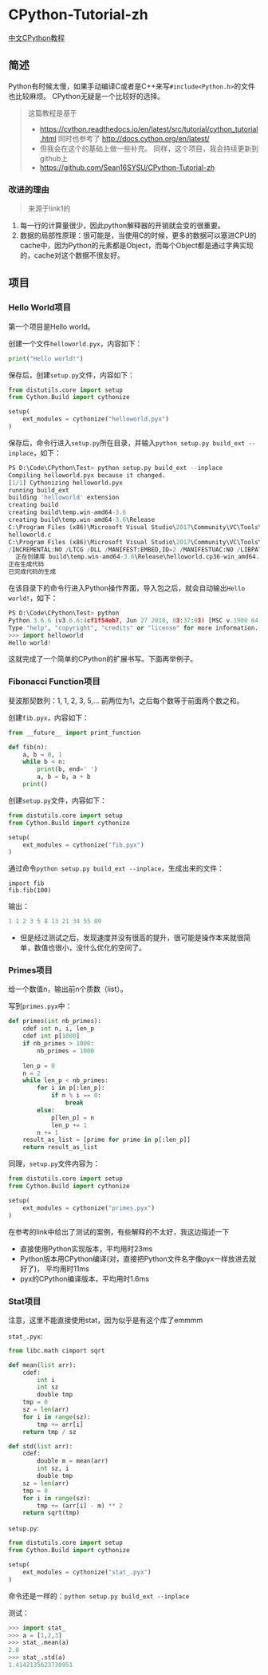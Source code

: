 # CPython-Tutorial-zh


[中文CPython教程](https://github.com/Sean16SYSU/CPython-Tutorial-zh)


## 简述
Python有时候太慢，如果手动编译C或者是C++来写`#include<Python.h>`的文件也比较麻烦。
CPython无疑是一个比较好的选择。

> 这篇教程是基于
> * https://cython.readthedocs.io/en/latest/src/tutorial/cython_tutorial.html
> 同时也参考了 http://docs.cython.org/en/latest/
> * 但我会在这个的基础上做一些补充。
> 同样，这个项目，我会持续更新到github上
> * https://github.com/Sean16SYSU/CPython-Tutorial-zh

### 改进的理由

> 来源于link1的

1. 每一行的计算量很少，因此python解释器的开销就会变的很重要。
2. 数据的局部性原理：很可能是，当使用C的时候，更多的数据可以塞进CPU的cache中，因为Python的元素都是Object，而每个Object都是通过字典实现的，cache对这个数据不很友好。

## 项目

### Hello World项目

第一个项目是Hello world。

创建一个文件`helloworld.pyx`，内容如下：

```py
print("Hello world!")
```

保存后，创建`setup.py`文件，内容如下：

```py
from distutils.core import setup
from Cython.Build import cythonize

setup(
    ext_modules = cythonize("helloworld.pyx")
)
```

保存后，命令行进入`setup.py`所在目录，并输入`python setup.py build_ext --inplace`，如下：

```py
PS D:\Code\CPython\Test> python setup.py build_ext --inplace
Compiling helloworld.pyx because it changed.
[1/1] Cythonizing helloworld.pyx
running build_ext
building 'helloworld' extension
creating build
creating build\temp.win-amd64-3.6
creating build\temp.win-amd64-3.6\Release
C:\Program Files (x86)\Microsoft Visual Studio\2017\Community\VC\Tools\MSVC\14.13.26128\bin\HostX86\x64\cl.exe /c /nologo /Ox /W3 /GL /DNDEBUG /MD -IC:\Users\lijy2\AppData\Local\Programs\Python\Python36\include -IC:\Users\lijy2\AppData\Local\Programs\Python\Python36\include "-IC:\Program Files (x86)\Microsoft Visual Studio\2017\Community\VC\Tools\MSVC\14.13.26128\ATLMFC\include" "-IC:\Program Files (x86)\Microsoft Visual Studio\2017\Community\VC\Tools\MSVC\14.13.26128\include" "-IC:\Program Files (x86)\Windows Kits\NETFXSDK\4.6.1\include\um" "-IC:\Program Files (x86)\Windows Kits\10\include\10.0.16299.0\ucrt" "-IC:\Program Files (x86)\Windows Kits\10\include\10.0.16299.0\shared" "-IC:\Program Files (x86)\Windows Kits\10\include\10.0.16299.0\um" "-IC:\Program Files (x86)\Windows Kits\10\include\10.0.16299.0\winrt" "-IC:\Program Files (x86)\Windows Kits\10\include\10.0.16299.0\cppwinrt" /Tchelloworld.c /Fobuild\temp.win-amd64-3.6\Release\helloworld.obj
helloworld.c
C:\Program Files (x86)\Microsoft Visual Studio\2017\Community\VC\Tools\MSVC\14.13.26128\bin\HostX86\x64\link.exe /nologo
/INCREMENTAL:NO /LTCG /DLL /MANIFEST:EMBED,ID=2 /MANIFESTUAC:NO /LIBPATH:C:\Users\lijy2\AppData\Local\Programs\Python\Python36\libs /LIBPATH:C:\Users\lijy2\AppData\Local\Programs\Python\Python36\PCbuild\amd64 "/LIBPATH:C:\Program Files (x86)\Microsoft Visual Studio\2017\Community\VC\Tools\MSVC\14.13.26128\ATLMFC\lib\x64" "/LIBPATH:C:\Program Files (x86)\Microsoft Visual Studio\2017\Community\VC\Tools\MSVC\14.13.26128\lib\x64" "/LIBPATH:C:\Program Files (x86)\Windows Kits\NETFXSDK\4.6.1\lib\um\x64" "/LIBPATH:C:\Program Files (x86)\Windows Kits\10\lib\10.0.16299.0\ucrt\x64" "/LIBPATH:C:\Program Files (x86)\Windows Kits\10\lib\10.0.16299.0\um\x64" /EXPORT:PyInit_helloworld build\temp.win-amd64-3.6\Release\helloworld.obj /OUT:D:\Code\CPython\Test\helloworld.cp36-win_amd64.pyd /IMPLIB:build\temp.win-amd64-3.6\Release\helloworld.cp36-win_amd64.lib
  正在创建库 build\temp.win-amd64-3.6\Release\helloworld.cp36-win_amd64.lib 和对象 build\temp.win-amd64-3.6\Release\helloworld.cp36-win_amd64.exp
正在生成代码
已完成代码的生成
```

在该目录下的命令行进入Python操作界面，导入包之后，就会自动输出`Hello world!`，如下：

```py
PS D:\Code\CPython\Test> python
Python 3.6.6 (v3.6.6:4cf1f54eb7, Jun 27 2018, 03:37:03) [MSC v.1900 64 bit (AMD64)] on win32
Type "help", "copyright", "credits" or "license" for more information.
>>> import helloworld
Hello world!
```

这就完成了一个简单的CPython的扩展书写。下面再举例子。


### Fibonacci Function项目

斐波那契数列：1, 1, 2, 3, 5,...
前两位为1，之后每个数等于前面两个数之和。

创建`fib.pyx`，内容如下：
```py
from __future__ import print_function

def fib(n):
    a, b = 0, 1
    while b < n:
        print(b, end=' ')
        a, b = b, a + b
    print()
```

创建`setup.py`文件，内容如下：
```py
from distutils.core import setup
from Cython.Build import cythonize

setup(
    ext_modules = cythonize("fib.pyx")
)
```

通过命令`python setup.py build_ext --inplace`，生成出来的文件：

```Py
import fib
fib.fib(100)
```
输出：
```py
1 1 2 3 5 8 13 21 34 55 89
```

* 但是经过测试之后，发现速度并没有很高的提升，很可能是操作本来就很简单，数值也很小，没什么优化的空间了。


### Primes项目

给一个数值n，输出前n个质数（list）。

写到`primes.pyx`中：

```py
def primes(int nb_primes):
    cdef int n, i, len_p
    cdef int p[1000]
    if nb_primes > 1000:
        nb_primes = 1000
    
    len_p = 0
    n = 2
    while len_p < nb_primes:
        for i in p[:len_p]:
            if n % i == 0:
                break
        else:
            p[len_p] = n
            len_p += 1
        n += 1
    result_as_list = [prime for prime in p[:len_p]]
    return result_as_list
```

同理，`setup.py`文件内容为：

```py
from distutils.core import setup
from Cython.Build import cythonize

setup(
    ext_modules = cythonize("primes.pyx")
)
```

在参考的link中给出了测试的案例，有些解释的不太好，我这边描述一下

* 直接使用Python实现版本，平均用时23ms
* Python版本用CPython编译(对，直接把Python文件名字像pyx一样放进去就好了)， 平均用时11ms
* pyx的CPython编译版本，平均用时1.6ms

### Stat项目

注意，这里不能直接使用stat，因为似乎是有这个库了emmmm

`stat_.pyx`:

```py
from libc.math cimport sqrt

def mean(list arr):
    cdef:
        int i
        int sz
        double tmp
    tmp = 0
    sz = len(arr)
    for i in range(sz):
        tmp += arr[i]
    return tmp / sz

def std(list arr):
    cdef:
        double m = mean(arr)
        int sz, i
        double tmp
    sz = len(arr)
    tmp = 0
    for i in range(sz):
        tmp += (arr[i] - m) ** 2
    return sqrt(tmp)
```

`setup.py`:

```py
from distutils.core import setup
from Cython.Build import cythonize

setup(
    ext_modules = cythonize("stat_.pyx")
)
```

命令还是一样的：`python setup.py build_ext --inplace`

测试：
```py
>>> import stat_
>>> a = [1,2,3]
>>> stat_.mean(a)
2.0
>>> stat_.std(a)
1.4142135623730951
```